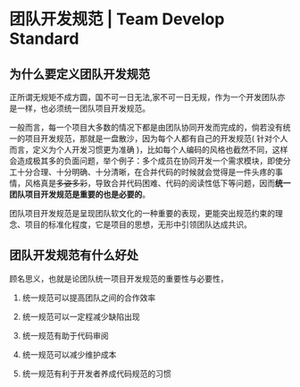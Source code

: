 # 团队开发规范 | Team Develop Standard

## 为什么要定义团队开发规范

正所谓无规矩不成方圆，国不可一日无法,家不可一日无规，作为一个开发团队亦是一样，也必须统一团队项目开发规范。

一般而言，每一个项目大多数的情况下都是由团队协同开发而完成的，倘若没有统一的项目开发规范，那就是一盘散沙，因为每个人都有自己的开发规范( 针对个人而言，定义为个人开发习惯更为准确 )，比如每个人编码的风格也截然不同，这样会造成极其多的负面问题，举个例子：多个成员在协同开发一个需求模块，即使分工十分合理、十分明确、十分清晰，在合并代码的时候就会觉得是一件头疼的事情，风格真是~~多姿多彩~~，导致合并代码困难、代码的阅读性低下等问题，因而**统一团队项目开发规范是重要的也是必要的**。

团队项目开发规范是呈现团队软文化的一种重要的表现，更能突出规范约束的理念、项目的标准化程度，它是项目的思想，无形中引领团队达成共识。


## 团队开发规范有什么好处

顾名思义，也就是论团队统一项目开发规范的重要性与必要性，

1. 统一规范可以提高团队之间的合作效率

2. 统一规范可以一定程减少缺陷出现

3. 统一规范有助于代码审阅

4. 统一规范可以减少维护成本

5. 统一规范有利于开发者养成代码规范的习惯



